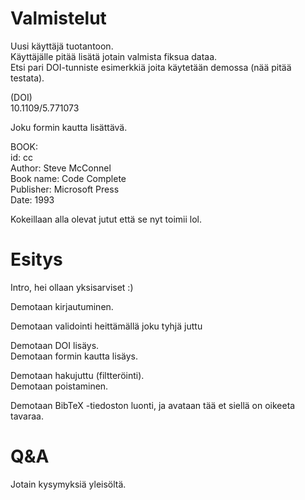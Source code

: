 # Valmistelut

Uusi käyttäjä tuotantoon.  
Käyttäjälle pitää lisätä jotain valmista fiksua dataa.  
Etsi pari DOI-tunniste esimerkkiä joita käytetään demossa (nää pitää testata).

(DOI)  
10.1109/5.771073

Joku formin kautta lisättävä.

BOOK:  
id: cc  
Author: Steve McConnel  
Book name: Code Complete  
Publisher: Microsoft Press  
Date: 1993

Kokeillaan alla olevat jutut että se nyt toimii lol.

# Esitys

Intro, hei ollaan yksisarviset :)

Demotaan kirjautuminen.

Demotaan validointi heittämällä joku tyhjä juttu

Demotaan DOI lisäys.  
Demotaan formin kautta lisäys.

Demotaan hakujuttu (filtteröinti).  
Demotaan poistaminen.

Demotaan BibTeX -tiedoston luonti, ja avataan tää et siellä on oikeeta tavaraa.

# Q&A

Jotain kysymyksiä yleisöltä.
